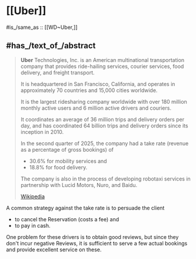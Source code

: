 
# [[Uber]] 

#is_/same_as :: [[WD~Uber,]]

## #has_/text_of_/abstract 

> **Uber** Technologies, Inc. is an American multinational transportation company 
> that provides ride-hailing services, courier services, food delivery, and freight transport. 
> 
> It is headquartered in San Francisco, California, 
> and operates in approximately 70 countries and 15,000 cities worldwide. 
> 
> It is the largest ridesharing company worldwide with over 180 million monthly active users 
> and 6 million active drivers and couriers. 
> 
> It coordinates an average of 36 million trips and delivery orders per day, 
> and has coordinated 64 billion trips and delivery orders since its inception in 2010. 
> 
> In the second quarter of 2025, 
> the company had a take rate (revenue as a percentage of gross bookings) of 
> - 30.6% for mobility services and 
> - 18.8% for food delivery.
>
> The company is also in the process of developing robotaxi services 
> in partnership with Lucid Motors, Nuro, and Baidu.
>
> [Wikipedia](https://en.wikipedia.org/wiki/Uber) 

A common strategy against the take rate is to persuade the client 
- to cancel the Reservation (costs a fee) and 
- to pay in cash. 

One problem for these drivers is to obtain good reviews, 
but since they don't incur negative Reviews, it is sufficient to serve a few actual bookings
and provide excellent service on these. 

